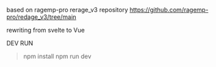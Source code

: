 based on ragemp-pro rerage_v3 repository 
https://github.com/ragemp-pro/redage_v3/tree/main

rewriting from svelte to Vue

DEV RUN
>npm install
>npm run dev